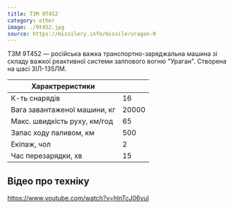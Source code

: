 ```yaml
---
title: ТЗМ 9Т452
category: other
image: ./9t452.jpg
source: https://missilery.info/missile/uragan-0
---
```


ТЗМ 9Т452 — російська важка транспортно-заряджальна машина зі складу важкої реактивної системи залпового вогню "Ураган". Створена на шасі ЗІЛ-135ЛМ.

| Характреристики              |       |
| ---------------------------- | ----- |
| К-ть снарядів                | 16    |
| Вага завантаженої машини, кг | 20000 |
| Макс. швидкість руху, км/год | 65    |
| Запас ходу паливом, км       | 500   |
| Екіпаж, чол                  | 2     |
| Час перезарядки, хв          | 15    |

## Відео про техніку

https://www.youtube.com/watch?v=hlnTcJ06vuI

